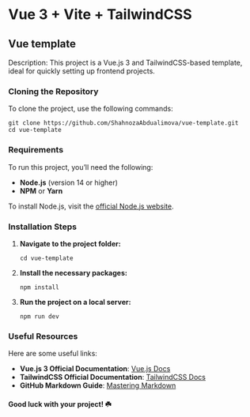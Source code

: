 # Vue 3 + Vite + TailwindCSS

## Vue template
Description: This project is a Vue.js 3 and TailwindCSS-based template, ideal for quickly setting up frontend projects.
### Cloning the Repository
To clone the project, use the following commands:

```
git clone https://github.com/ShahnozaAbdualimova/vue-template.git
cd vue-template
```
### Requirements
To run this project, you’ll need the following:

- **Node.js** (version 14 or higher)
- **NPM** or **Yarn**

To install Node.js, visit the [official Node.js website](https://nodejs.org/).

### Installation Steps
1. **Navigate to the project folder:**

   ```
   cd vue-template
   ```
2. **Install the necessary packages:**

   ```
   npm install
   ```
3. **Run the project on a local server:**

   ```
   npm run dev
   ```

### Useful Resources

Here are some useful links:

- **Vue.js 3 Official Documentation**: [Vue.js Docs](https://vuejs.org/)
- **TailwindCSS Official Documentation**: [TailwindCSS Docs](https://tailwindcss.com/)
- **GitHub Markdown Guide**: [Mastering Markdown](https://guides.github.com/features/mastering-markdown/)

#### Good luck with your project! ☘️
